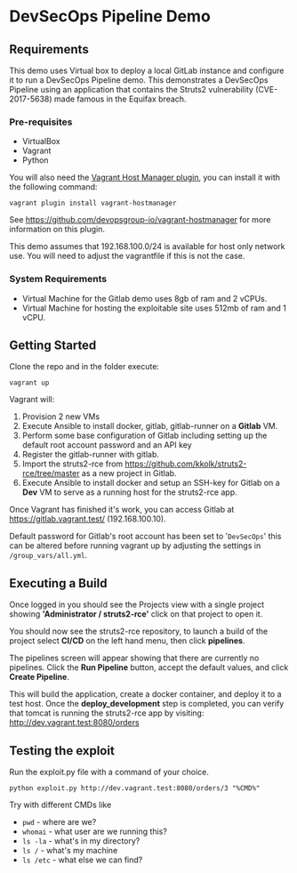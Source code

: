 # DevSecOps Pipeline Demo

## Requirements

This demo uses Virtual box to deploy a local GitLab instance and configure it to run a DevSecOps Pipeline demo.  This demonstrates a DevSecOps Pipeline using an application that contains the Struts2 vulnerability (CVE-2017-5638) made famous in the Equifax breach.

### Pre-requisites

* VirtualBox
* Vagrant
* Python

You will also need the [Vagrant Host Manager plugin](https://github.com/devopsgroup-io/vagrant-hostmanager), you can install it with the following command:

```
vagrant plugin install vagrant-hostmanager
```

See <https://github.com/devopsgroup-io/vagrant-hostmanager> for more information on this plugin.

This demo assumes that 192.168.100.0/24 is available for host only network use.  You will need to adjust the vagrantfile if this is not the case.

### System Requirements

* Virtual Machine for the Gitlab demo uses 8gb of ram and 2 vCPUs.
* Virtual Machine for hosting the exploitable site uses 512mb of ram and 1 vCPU.

## Getting Started

Clone the repo and in the folder execute:

```
vagrant up
```

Vagrant will:

1. Provision 2 new VMs
2. Execute Ansible to install docker, gitlab, gitlab-runner on a **Gitlab** VM.
3. Perform some base configuration of Gitlab including setting up the default root account password and an API key
4. Register the gitlab-runner with gitlab.
5. Import the struts2-rce from https://github.com/kkolk/struts2-rce/tree/master as a new project in Gitlab.
6. Execute Ansible to install docker and setup an SSH-key for Gitlab on a **Dev** VM to serve as a running host for the struts2-rce app.

Once Vagrant has finished it's work, you can access Gitlab at https://gitlab.vagrant.test/ (192.168.100.10).

Default password for Gitlab's root account has been set to '`DevSecOps`' this can be altered before running vagrant up by adjusting the settings in `/group_vars/all.yml`.

## Executing a Build

Once logged in you should see the Projects view with a single project showing **'Administrator / struts2-rce'** click on that project to open it.

You should now see the struts2-rce repository, to launch a build of the project select **CI/CD** on the left hand menu, then click **pipelines**.

The pipelines screen will appear showing that there are currently no pipelines.  Click the **Run Pipeline** button, accept the default values, and click **Create Pipeline**.

This will build the application, create a docker container, and deploy it to a test host.   Once the **deploy_development** step is completed, you can verify that tomcat is running the struts2-rce app by visiting: http://dev.vagrant.test:8080/orders

## Testing the exploit

Run the exploit.py file with a command of your choice. 

```
python exploit.py http://dev.vagrant.test:8080/orders/3 "%CMD%" 
```

Try with different CMDs like

- `pwd` - where are we?
- `whomai` - what user are we running this?
- `ls -la` - what's in my directory?
- `ls /` - what's my machine
- `ls /etc` - what else we can find?
